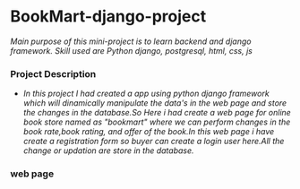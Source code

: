 # BookMart-django-project
   *Main purpose of this mini-project is to learn backend and django framework. Skill used are Python django, postgresql, html, css, js* 
### Project Description
  - *In this project I had created a app using python django framework which will dinamically manipulate the data's in the web page and store the changes in the database.So Here i had create a web page for online book store named as "bookmart" where we can perform changes in the book rate,book rating, and offer of the book.In this web page i have create a registration form so buyer can create a login user here.All the change or updation are store in the database.* 
### web page 
